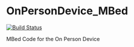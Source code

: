 # OnPersonDevice_MBed
[![Build Status](https://travis-ci.org/Sensor-CDT-14-15/OnPersonDevice_MBed.svg?branch=master)](https://travis-ci.org/Sensor-CDT-14-15/OnPersonDevice_MBed)

MBed Code for the On Person Device
